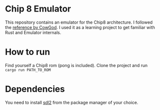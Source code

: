  # Chip 8 Emulator
 This repository contains an emulator for the Chip8 architecture. I followed the [reference by CowGod](http://devernay.free.fr/hacks/chip8/C8TECH10.HTM).
 I used it as a learning project to get familiar with Rust and Emulator internals.

# How to run
Find yourself a Chip8 rom (pong is included). 
Clone the project and run `cargo run PATH_TO_ROM`

# Dependencies
You need to install [sdl2](www.libsdl.org) from the package manager of your choice.